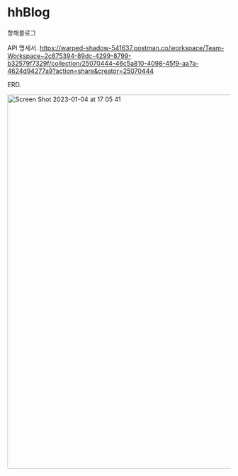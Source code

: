 # hhBlog

항해블로그


API 명세서.
https://warped-shadow-541637.postman.co/workspace/Team-Workspace~2c875394-89dc-4299-8799-b32579f7329f/collection/25070444-46c5a810-4098-45f9-aa7a-4624d94277a9?action=share&creator=25070444


ERD.

<img width="845" alt="Screen Shot 2023-01-04 at 17 05 41" src="https://user-images.githubusercontent.com/100186336/210510397-4cf9a742-c817-4c26-a6c3-afa8ff4a6c5d.png">
